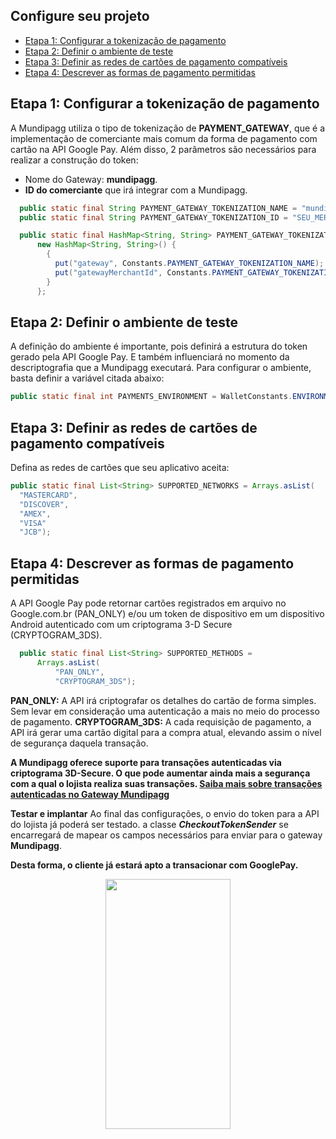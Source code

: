 
## **Configure seu projeto**
* [Etapa 1: Configurar a tokenização de pagamento](https://github.com/mundipagg/google-pay-checkout#etapa-1-configurar-a-tokeniza%C3%A7%C3%A3o-de-pagamento)
* [Etapa 2: Definir o ambiente de teste](https://github.com/mundipagg/google-pay-checkout#etapa-2-definir-o-ambiente-de-teste)
* [Etapa 3: Definir as redes de cartões de pagamento compatíveis](https://github.com/mundipagg/google-pay-checkout#etapa-3-definir-as-redes-de-cart%C3%B5es-de-pagamento-compat%C3%ADveis)
* [Etapa 4: Descrever as formas de pagamento permitidas](https://github.com/mundipagg/google-pay-checkout#etapa-4-descrever-as-formas-de-pagamento-permitidas)


## **Etapa 1: Configurar a tokenização de pagamento**
A Mundipagg utiliza o tipo de tokenização de **PAYMENT_GATEWAY**, que é a implementação de comerciante mais comum da forma de pagamento com cartão na API Google Pay.
Além disso, 2 parâmetros são necessários para realizar a construção do token: 
- Nome do Gateway: **mundipagg**.
- **ID do comerciante** que irá integrar com a Mundipagg.


``` java
  public static final String PAYMENT_GATEWAY_TOKENIZATION_NAME = "mundipagg";
  public static final String PAYMENT_GATEWAY_TOKENIZATION_ID = "SEU_MERCHANT_ID";

  public static final HashMap<String, String> PAYMENT_GATEWAY_TOKENIZATION_PARAMETERS =
      new HashMap<String, String>() {
        {
          put("gateway", Constants.PAYMENT_GATEWAY_TOKENIZATION_NAME);
          put("gatewayMerchantId", Constants.PAYMENT_GATEWAY_TOKENIZATION_ID);
        }
      };
```

## **Etapa 2: Definir o ambiente de teste**
A definição do ambiente é importante, pois definirá a estrutura do token gerado pela API Google Pay. E também influenciará no momento da descriptografia que a Mundipagg executará.
Para configurar o ambiente, basta definir a variável citada abaixo:
``` java
public static final int PAYMENTS_ENVIRONMENT = WalletConstants.ENVIRONMENT_TEST;
```



## Etapa 3: Definir as redes de cartões de pagamento compatíveis 
Defina as redes de cartões que seu aplicativo aceita:
``` java
public static final List<String> SUPPORTED_NETWORKS = Arrays.asList(
  "MASTERCARD",	
  "DISCOVER",  
  "AMEX",    
  "VISA"
  "JCB");
```

## **Etapa 4: Descrever as formas de pagamento permitidas**
A API Google Pay pode retornar cartões registrados em arquivo no Google.com.br (PAN_ONLY) e/ou um token de dispositivo em um dispositivo Android autenticado com um criptograma 3-D Secure (CRYPTOGRAM_3DS).
``` java
  public static final List<String> SUPPORTED_METHODS =
      Arrays.asList(
          "PAN_ONLY",
          "CRYPTOGRAM_3DS");
  ```
**PAN_ONLY:** A API irá criptografar os detalhes do cartão de forma simples. Sem levar em consideração uma autenticação a mais no meio do processo de pagamento.
**CRYPTOGRAM_3DS:** A cada requisição de pagamento, a API irá gerar uma cartão digital para a compra atual, elevando assim o nível de segurança daquela transação.

**A Mundipagg oferece suporte para transações autenticadas via criptograma 3D-Secure. O que pode aumentar ainda mais a segurança com a qual o lojista realiza suas transações. [Saiba mais sobre transações autenticadas no Gateway Mundipagg](https://docs.mundipagg.com/v1/reference?showHidden=0922f#cart%C3%A3o-de-d%C3%A9bito-1)**

**Testar e implantar**
Ao final das configurações, o envio do token para a API do lojista já poderá ser testado.
a classe ***CheckoutTokenSender***  se encarregará de mapear os campos necessários para enviar para o gateway **Mundipagg**. 

**Desta forma, o cliente já estará apto a transacionar com GooglePay.**
<center><img src="https://files.readme.io/06ae222-b8211fb-GPay-android-mock.png" width="200" height="400" /></center>
